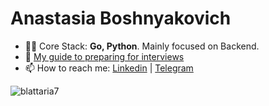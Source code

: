 <h1 align="left"> Anastasia Boshnyakovich</h1>

- 👩‍💻 Core Stack: **Go, Python**. Mainly focused on Backend.
- 💙 <a href="https://ambiguous-airmail-2ed.notion.site/Golang-92aed3d4360f469aad2a3ed1e40ba734"  target="blank"> My guide to preparing for interviews</a>
- 📫 How to reach me: <a href="https://www.linkedin.com/in/boshnyakovich/"  target="blank">Linkedin</a> | <a href="https://t.me/blattaria"  target="blank">Telegram</a> 

<p>&nbsp;<img align="left" src="https://github-readme-stats.vercel.app/api?username=blattaria7&show_icons=true&hide_title=true" alt="blattaria7" /></p>
